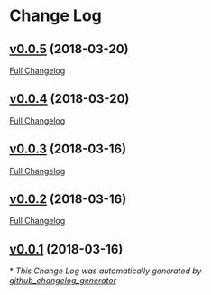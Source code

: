 # Change Log

## [v0.0.5](https://github.com/Mattchewone/feathers-i18n-hook/tree/v0.0.5) (2018-03-20)
[Full Changelog](https://github.com/Mattchewone/feathers-i18n-hook/compare/v0.0.4...v0.0.5)

## [v0.0.4](https://github.com/Mattchewone/feathers-i18n-hook/tree/v0.0.4) (2018-03-20)
[Full Changelog](https://github.com/Mattchewone/feathers-i18n-hook/compare/v0.0.3...v0.0.4)

## [v0.0.3](https://github.com/Mattchewone/feathers-i18n-hook/tree/v0.0.3) (2018-03-16)
[Full Changelog](https://github.com/Mattchewone/feathers-i18n-hook/compare/v0.0.2...v0.0.3)

## [v0.0.2](https://github.com/Mattchewone/feathers-i18n-hook/tree/v0.0.2) (2018-03-16)
[Full Changelog](https://github.com/Mattchewone/feathers-i18n-hook/compare/v0.0.1...v0.0.2)

## [v0.0.1](https://github.com/Mattchewone/feathers-i18n-hook/tree/v0.0.1) (2018-03-16)


\* *This Change Log was automatically generated by [github_changelog_generator](https://github.com/skywinder/Github-Changelog-Generator)*